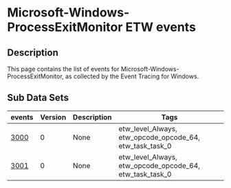 # Microsoft-Windows-ProcessExitMonitor ETW events

## Description
This page contains the list of events for Microsoft-Windows-ProcessExitMonitor, as collected by the Event Tracing for Windows.

## Sub Data Sets
|events|Version|Description|Tags|
|---|---|---|---|
|[3000](events/event-3000.md)|0|None|etw_level_Always, etw_opcode_opcode_64, etw_task_task_0|
|[3001](events/event-3001.md)|0|None|etw_level_Always, etw_opcode_opcode_64, etw_task_task_0|
